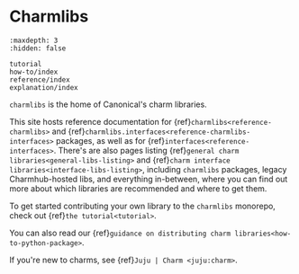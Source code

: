 # Charmlibs

```{toctree}
:maxdepth: 3
:hidden: false

tutorial
how-to/index
reference/index
explanation/index
```

`charmlibs` is the home of Canonical's charm libraries.

This site hosts reference documentation for {ref}`charmlibs<reference-charmlibs>` and {ref}`charmlibs.interfaces<reference-charmlibs-interfaces>` packages, as well as for {ref}`interfaces<reference-interfaces>`.
There's are also pages listing {ref}`general charm libraries<general-libs-listing>` and {ref}`charm interface libraries<interface-libs-listing>`, including `charmlibs` packages, legacy Charmhub-hosted libs, and everything in-between, where you can find out more about which libraries are recommended and where to get them.

To get started contributing your own library to the `charmlibs` monorepo, check out {ref}`the tutorial<tutorial>`.

You can also read our {ref}`guidance on distributing charm libraries<how-to-python-package>`.

If you're new to charms, see {ref}`Juju | Charm <juju:charm>`.
